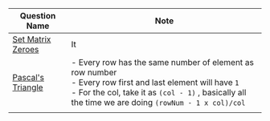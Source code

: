 
| Question Name                                                         | Note                                                                                                                                                                                                                 |
| --------------------------------------------------------------------- | -------------------------------------------------------------------------------------------------------------------------------------------------------------------------------------------------------------------- |
| [Set Matrix Zeroes](https://leetcode.com/problems/set-matrix-zeroes/) | It                                                                                                                                                                                                                   |
| [Pascal's Triangle](https://leetcode.com/problems/pascals-triangle/)  | - Every row has the same number of element as row number<br>- Every row first and last element will have `1`<br>- For the col, take it as `(col - 1)` , basically all the time we are doing `(rowNum - 1 x col)/col` |
|                                                                       |                                                                                                                                                                                                                      |
